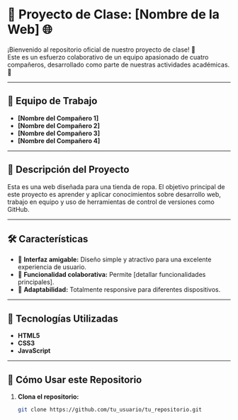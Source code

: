# 🌟 Proyecto de Clase: [Nombre de la Web] 🌐

¡Bienvenido al repositorio oficial de nuestro proyecto de clase! 🎉  
Este es un esfuerzo colaborativo de un equipo apasionado de cuatro compañeros, desarrollado como parte de nuestras actividades académicas. 🚀

---

## 👥 **Equipo de Trabajo**
- **[Nombre del Compañero 1]**
- **[Nombre del Compañero 2]**
- **[Nombre del Compañero 3]**
- **[Nombre del Compañero 4]**

---

## 📖 **Descripción del Proyecto**
Esta es una web diseñada para una tienda de ropa.
El objetivo principal de este proyecto es aprender y aplicar conocimientos sobre desarrollo web, trabajo en equipo y uso de herramientas de control de versiones como GitHub.

---

## 🛠️ **Características**
- 🔹 **Interfaz amigable:** Diseño simple y atractivo para una excelente experiencia de usuario.  
- 🔹 **Funcionalidad colaborativa:** Permite [detallar funcionalidades principales].  
- 🔹 **Adaptabilidad:** Totalmente responsive para diferentes dispositivos.  

---

## 🚀 **Tecnologías Utilizadas**
- **HTML5**  
- **CSS3**  
- **JavaScript**  
---

## 📝 **Cómo Usar este Repositorio**
1. **Clona el repositorio:**
   ```bash
   git clone https://github.com/tu_usuario/tu_repositorio.git
